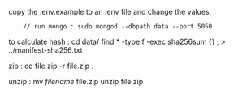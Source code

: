 copy the .env.example to an .env file and change the values.

        // run mongo : sudo mongod --dbpath data --port 5050

to calculate hash :
    cd data/
    find * -type f -exec sha256sum {} \; > ../manifest-sha256.txt

zip : 
    cd file
    zip -r file.zip .

unzip :
    mv *filename* file.zip
    unzip file.zip 